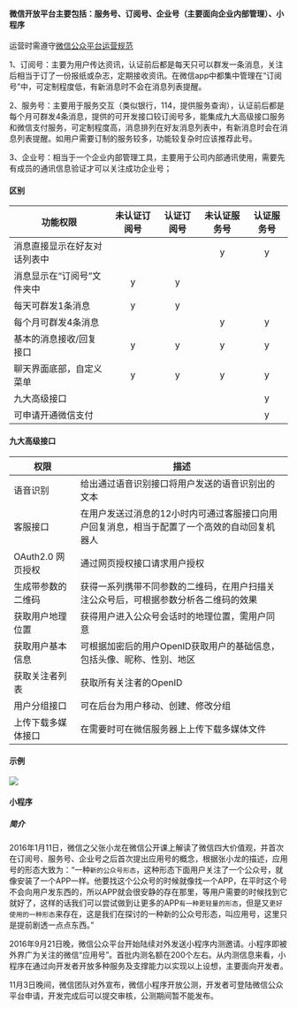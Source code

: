 #### 微信开放平台主要包括：服务号、订阅号、企业号（主要面向企业内部管理）、小程序

运营时需遵守[微信公众平台运营规范](https://mp.weixin.qq.com/cgi-bin/readtemplate?t=business/faq_operation_tmpl&type=info&lang=zh_CN)

1、订阅号：主要为用户传达资讯，认证前后都是每天只可以群发一条消息，关注后相当于订了一份报纸或杂志，定期接收资讯。在微信app中都集中管理在“订阅号”中，可定制程度低，有新消息时不会在消息列表提醒。

2、服务号：主要用于服务交互（类似银行，114，提供服务查询），认证前后都是每个月可群发4条消息，提供的可开发接口较订阅号多，能集成九大高级接口服务和微信支付服务，可定制程度高，消息排列在好友消息列表中，有新消息时会在消息列表提醒。如用户需要订制的服务较多，功能较复杂时应该推荐此号。

3、企业号：相当于一个企业内部管理工具，主要用于公司内部通讯使用，需要先有成员的通讯信息验证才可以关注成功企业号；

#### 区别

| 功能权限           | 未认证订阅号 | 认证订阅号 | 未认证服务号 | 认证服务号 |
| -------------- | :----: | :---: | :----: | :---: |
| 消息直接显示在好友对话列表中 |        |       |   y    |   y   |
| 消息显示在“订阅号”文件夹中 |   y    |   y   |        |       |
| 每天可群发1条消息      |   y    |   y   |        |       |
| 每个月可群发4条消息     |        |       |   y    |   y   |
| 基本的消息接收/回复接口   |   y    |   y   |   y    |   y   |
| 聊天界面底部，自定义菜单   |   y    |   y   |   y    |   y   |
| 九大高级接口         |        |       |        |   y   |
| 可申请开通微信支付      |        |       |        |   y   |

#### 九大高级接口

| 权限            | 描述                                       |
| ------------- | ---------------------------------------- |
| 语音识别          | 给出通过语音识别接口将用户发送的语音识别出的文本                 |
| 客服接口          | 在用户发送过消息的12小时内可通过客服接口向用户回复消息，相当于配置了一个高效的自动回复机器人 |
| OAuth2.0 网页授权 | 通过网页授权接口请求用户授权                           |
| 生成带参数的二维码     | 获得一系列携带不同参数的二维码，在用户扫描关注公众号后，可根据参数分析各二维码的效果 |
| 获取用户地理位置      | 获得用户进入公众号会话时的地理位置，需用户同意                  |
| 获取用户基本信息      | 可根据加密后的用户OpenID获取用户的基础信息，包括头像、昵称、性别、地区   |
| 获取关注者列表       | 获取所有关注者的OpenID                           |
| 用户分组接口        | 可在后台为用户移动、创建、修改分组                        |
| 上传下载多媒体接口     | 在需要时可在微信服务器上上传下载多媒体文件                    |

#### 示例

![](http://file.service.qq.com/user-files/uploads/201510/f72e7f1f578ac914357789fb9d74e688.png)

#### 小程序

##### 简介

2016年1月11日，微信之父张小龙在微信公开课上解读了微信四大价值观，并首次在订阅号、服务号、企业号之后首次提出应用号的概念，根据张小龙的描述，应用号的形态大致为：“一种`新的公众号形态`，这种形态下面用户关注了一个公众号，就像安装了一个APP一样。他要找这个公众号的时候就像找一个APP，在平时这个号不会向用户发东西的，所以APP就会很安静的存在那里，等用户需要的时候找到它就好了，这样的话我们可以尝试做到让更多的APP`有一种更轻量的形态`，但是又`更好使用的一种形态`来存在，这是我们在探讨的一种新的公众号形态，叫应用号，这里只是提前剧透一点点东西。”

2016年9月21日晚，微信公众平台开始陆续对外发送小程序内测邀请。小程序即被外界广为关注的微信“应用号”。首批内测名额在200个左右。从内测信息来看，小程序在通过向开发者开放多种服务及支撑能力以实现以上设想，主要面向开发者。

11月3日晚间，微信团队对外宣布，微信小程序开放公测，开发者可登陆微信公众平台申请，开发完成后可以提交审核，公测期间暂不能发布。















